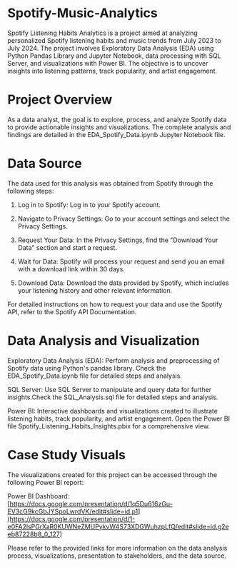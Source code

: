 # Spotify-Music-Analytics

Spotify Listening Habits Analytics is a project aimed at analyzing personalized Spotify listening habits and music trends from July 2023 to July 2024. The project involves Exploratory Data Analysis (EDA) using Python Pandas Library and Jupyter Notebook, data processing with SQL Server, and visualizations with Power BI. The objective is to uncover insights into listening patterns, track popularity, and artist engagement.

# Project Overview
As a data analyst, the goal is to explore, process, and analyze Spotify data to provide actionable insights and visualizations. The complete analysis and findings are detailed in the EDA_Spotify_Data.ipynb Jupyter Notebook file.

# Data Source
The data used for this analysis was obtained from Spotify through the following steps:

1. Log in to Spotify: Log in to your Spotify account.

2. Navigate to Privacy Settings: Go to your account settings and select the Privacy Settings.

3. Request Your Data: In the Privacy Settings, find the "Download Your Data" section and start a request.

4. Wait for Data: Spotify will process your request and send you an email with a download link within 30 days.

5. Download Data: Download the data provided by Spotify, which includes your listening history and other relevant information.

For detailed instructions on how to request your data and use the Spotify API, refer to the Spotify API Documentation.

# Data Analysis and Visualization
Exploratory Data Analysis (EDA): Perform analysis and preprocessing of Spotify data using Python's pandas library. Check the EDA_Spotify_Data.ipynb file for detailed steps and analysis.

SQL Server: Use SQL Server to manipulate and query data for further insights.Check the SQL_Analysis.sql file for detailed steps and analysis.

Power BI: Interactive dashboards and visualizations created to illustrate listening habits, track popularity, and artist engagement.
Open the Power BI file Spotify_Listening_Habits_Insights.pbix for a comprehensive view.

# Case Study Visuals
The visualizations created for this project can be accessed through the following Power BI report:

Power BI Dashboard:[https://docs.google.com/presentation/d/1q5Du616zGu-EV3cG9kcGbJYSpoLwrdVK/edit#slide=id.p1](https://docs.google.com/presentation/d/1-e0FA2lsPGrXaR0KUWNeZMUPykvW4S73XDGWuhzpLfQ/edit#slide=id.g2eeb87228b8_0_127)

Please refer to the provided links for more information on the data analysis process, visualizations, presentation to stakeholders, and the data source.

